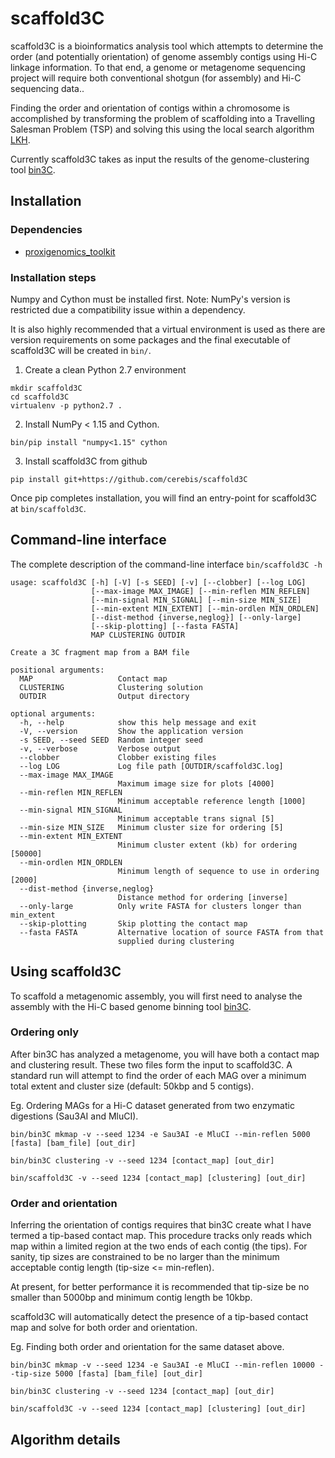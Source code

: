 # scaffold3C

scaffold3C is a bioinformatics analysis tool which attempts to determine the order (and potentially orientation) of genome assembly contigs using Hi-C linkage information. To that end, a genome or metagenome sequencing project will require both conventional shotgun (for assembly) and Hi-C sequencing data..

Finding the order and orientation of contigs within a chromosome is accomplished by transforming the problem of scaffolding into a Travelling Salesman Problem (TSP) and solving this using the local search algorithm [LKH](http://www.akira.ruc.dk/~keld/research/LKH/).

Currently scaffold3C takes as input the results of the genome-clustering tool [bin3C](https://github.com/cerebis/bin3C).

## Installation

### Dependencies

- [proxigenomics_toolkit](https://github.com/cerebis/proxigenomics_toolkit)

### Installation steps

Numpy and Cython must be installed first. Note: NumPy's version is restricted due a compatibility issue within a dependency.

It is also highly recommended that a virtual environment is used as there are version requirements on some packages and the final executable of scaffold3C will be created in ```bin/```. 

1. Create a clean Python 2.7 environment

```$bash
mkdir scaffold3C
cd scaffold3C
virtualenv -p python2.7 .
```

2. Install NumPy < 1.15 and Cython.
   
```$bash
bin/pip install "numpy<1.15" cython
```

3. Install scaffold3C from github

```$bash
pip install git+https://github.com/cerebis/scaffold3C
```
 
Once pip completes installation, you will find an entry-point for scaffold3C at ```bin/scaffold3C```.

## Command-line interface

The complete description of the command-line interface ```bin/scaffold3C -h```

```$bash
usage: scaffold3C [-h] [-V] [-s SEED] [-v] [--clobber] [--log LOG]
                  [--max-image MAX_IMAGE] [--min-reflen MIN_REFLEN]
                  [--min-signal MIN_SIGNAL] [--min-size MIN_SIZE]
                  [--min-extent MIN_EXTENT] [--min-ordlen MIN_ORDLEN]
                  [--dist-method {inverse,neglog}] [--only-large]
                  [--skip-plotting] [--fasta FASTA]
                  MAP CLUSTERING OUTDIR

Create a 3C fragment map from a BAM file

positional arguments:
  MAP                   Contact map
  CLUSTERING            Clustering solution
  OUTDIR                Output directory

optional arguments:
  -h, --help            show this help message and exit
  -V, --version         Show the application version
  -s SEED, --seed SEED  Random integer seed
  -v, --verbose         Verbose output
  --clobber             Clobber existing files
  --log LOG             Log file path [OUTDIR/scaffold3C.log]
  --max-image MAX_IMAGE
                        Maximum image size for plots [4000]
  --min-reflen MIN_REFLEN
                        Minimum acceptable reference length [1000]
  --min-signal MIN_SIGNAL
                        Minimum acceptable trans signal [5]
  --min-size MIN_SIZE   Minimum cluster size for ordering [5]
  --min-extent MIN_EXTENT
                        Minimum cluster extent (kb) for ordering [50000]
  --min-ordlen MIN_ORDLEN
                        Minimum length of sequence to use in ordering [2000]
  --dist-method {inverse,neglog}
                        Distance method for ordering [inverse]
  --only-large          Only write FASTA for clusters longer than min_extent
  --skip-plotting       Skip plotting the contact map
  --fasta FASTA         Alternative location of source FASTA from that
                        supplied during clustering
```

## Using scaffold3C

To scaffold a metagenomic assembly, you will first need to analyse the assembly with the Hi-C based genome binning tool [bin3C](https://github.com/cerebis/bin3C).

### Ordering only

After bin3C has analyzed a metagenome, you will have both a contact map and clustering result. These two files form the input to scaffold3C. A standard run will attempt to find the order of each MAG over a minimum total extent and cluster size (default: 50kbp and 5 contigs).

Eg. Ordering MAGs for a Hi-C dataset generated from two enzymatic digestions (Sau3AI and MluCI). 
```$bash
bin/bin3C mkmap -v --seed 1234 -e Sau3AI -e MluCI --min-reflen 5000 [fasta] [bam_file] [out_dir]

bin/bin3C clustering -v --seed 1234 [contact_map] [out_dir]

bin/scaffold3C -v --seed 1234 [contact_map] [clustering] [out_dir]
``` 

### Order and orientation

Inferring the orientation of contigs requires that bin3C create what I have termed a tip-based contact map. This procedure tracks only reads which map within a limited region at the two ends of each contig (the tips). For sanity, tip sizes are constrained to be no larger than the minimum acceptable contig length (tip-size <= min-reflen).

At present, for better performance it is recommended that tip-size be no smaller than 5000bp and minimum contig length be 10kbp.

scaffold3C will automatically detect the presence of a tip-based contact map and solve for both order and orientation.

Eg. Finding both order and orientation for the same dataset above. 
```$bash
bin/bin3C mkmap -v --seed 1234 -e Sau3AI -e MluCI --min-reflen 10000 --tip-size 5000 [fasta] [bam_file] [out_dir]

bin/bin3C clustering -v --seed 1234 [contact_map] [out_dir]

bin/scaffold3C -v --seed 1234 [contact_map] [clustering] [out_dir]
```

## Algorithm details

<under construction>
